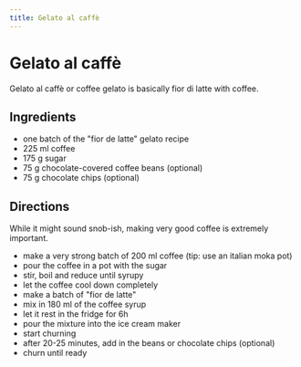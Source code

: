 ```yaml
---
title: Gelato al caffè
---
```


# Gelato al caffè

Gelato al caffè or coffee gelato is basically fior di latte with coffee.

## Ingredients

- one batch of the "fior de latte" gelato recipe
- 225 ml coffee
- 175 g sugar
- 75 g chocolate-covered coffee beans (optional)
- 75 g chocolate chips (optional)

## Directions

While it might sound snob-ish, making very good coffee is extremely important.

- make a very strong batch of 200 ml coffee (tip: use an italian moka pot)
- pour the coffee in a pot with the sugar
- stir, boil and reduce until syrupy
- let the coffee cool down completely
- make a batch of "fior de latte"
- mix in 180 ml of the coffee syrup
- let it rest in the fridge for 6h
- pour the mixture into the ice cream maker
- start churning
- after 20-25 minutes, add in the beans or chocolate chips (optional)
- churn until ready
